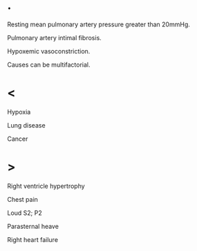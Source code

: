 # .

Resting mean pulmonary artery pressure greater than 20mmHg.

Pulmonary artery intimal fibrosis.

Hypoxemic vasoconstriction.

Causes can be multifactorial.

# <

Hypoxia

Lung disease

Cancer

# >

Right ventricle hypertrophy

Chest pain

Loud S2; P2

Parasternal heave

Right heart failure
